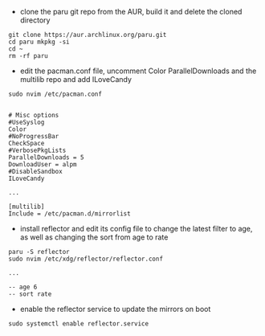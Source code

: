 - clone the paru git repo from the AUR, build it and delete the cloned directory
```
git clone https://aur.archlinux.org/paru.git
cd paru mkpkg -si
cd ~
rm -rf paru
```

- edit the pacman.conf file, uncomment Color ParallelDownloads and the multilib repo and add ILoveCandy
```
sudo nvim /etc/pacman.conf


# Misc options
#UseSyslog
Color
#NoProgressBar
CheckSpace
#VerbosePkgLists
ParallelDownloads = 5
DownloadUser = alpm
#DisableSandbox
ILoveCandy

...

[multilib]
Include = /etc/pacman.d/mirrorlist
```

- install reflector and edit its config file to change the latest filter to age, as well as changing the sort from age to rate
``` 
paru -S reflector
sudo nvim /etc/xdg/reflector/reflector.conf

... 

-- age 6
-- sort rate
```

 - enable the reflector service to update the mirrors on boot
```
sudo systemctl enable reflector.service
```
